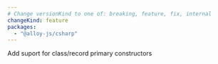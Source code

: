 ```yaml
---
# Change versionKind to one of: breaking, feature, fix, internal
changeKind: feature
packages:
  - "@alloy-js/csharp"
---
```


Add suport for class/record primary constructors
